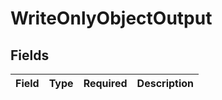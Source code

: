 # WriteOnlyObjectOutput


## Fields

| Field       | Type        | Required    | Description |
| ----------- | ----------- | ----------- | ----------- |